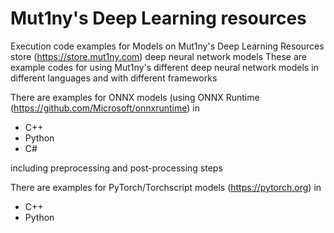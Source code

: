 # Mut1ny's Deep Learning resources
Execution code examples for Models on Mut1ny's Deep Learning Resources store (https://store.mut1ny.com) deep neural network models
These are example codes for using Mut1ny's different deep neural network models in different languages and with different frameworks

There are examples for ONNX models (using ONNX Runtime (https://github.com/Microsoft/onnxruntime) in
 
 * C++
 * Python
 * C#
 
 including preprocessing and post-processing steps
 
 There are examples for PyTorch/Torchscript models (https://pytorch.org) in
 * C++
 * Python
 
